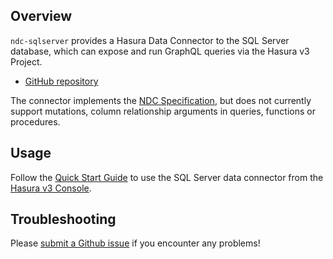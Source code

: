 ## Overview

`ndc-sqlserver` provides a Hasura Data Connector to the SQL Server database,
which can expose and run GraphQL queries via the Hasura v3 Project.

- [GitHub repository](https://github.com/hasura/ndc-sqlserver)

The connector implements the [NDC Specification](https://hasura.github.io/ndc-spec/overview.html),
but does not currently support mutations, column relationship arguments in queries, functions or procedures.

## Usage

Follow the [Quick Start Guide](https://hasura.io/docs/3.0/quickstart/) 
to use the SQL Server data connector from the [Hasura v3 Console](https://console.hasura.io).

## Troubleshooting

Please [submit a Github issue](https://github.com/hasura/graphql-engine/issues/new)
if you encounter any problems!